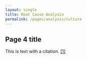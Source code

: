 ```yaml
---
layout: single
title: Root Cause Analysis
permalink: /pages/analysis/culture
---
```


## Page 4 title

This is text with a citation. [[1]](https://rauchb.github.io/HCM-5101/sources.html#1)